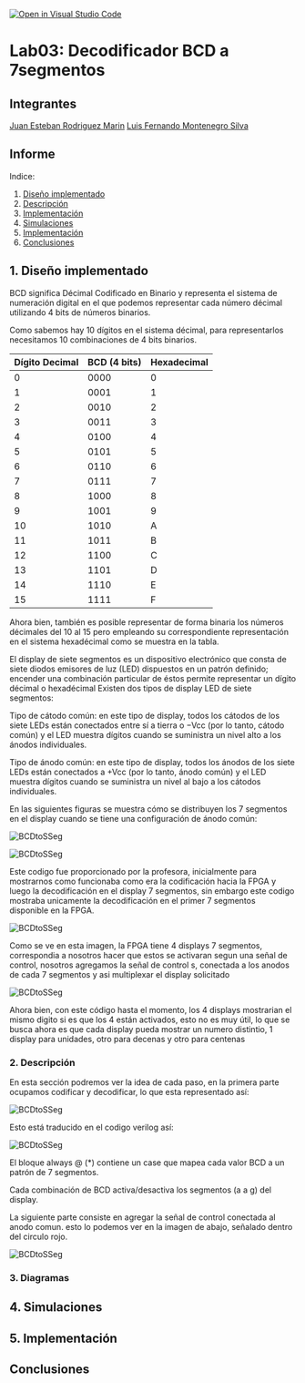 [![Open in Visual Studio Code](https://classroom.github.com/assets/open-in-vscode-2e0aaae1b6195c2367325f4f02e2d04e9abb55f0b24a779b69b11b9e10269abc.svg)](https://classroom.github.com/online_ide?assignment_repo_id=19743716&assignment_repo_type=AssignmentRepo)
# Lab03: Decodificador BCD a 7segmentos


## Integrantes 

[Juan Esteban Rodriguez Marin](https://github.com/Esteban-dido)
[Luis Fernando Montenegro Silva](https://github.com/luisfer13672)

## Informe

Indice:

1. [Diseño implementado](#1-diseño-implementado)
2. [Descripción](#2-descripción)
3. [Implementación](#3-diagramas)
4. [Simulaciones](#4-simulaciones)
5. [Implementación](#5-implementación)
6. [Conclusiones](#conclusiones)

## 1. Diseño implementado

BCD significa Décimal Codificado en Binario y representa el sistema de numeración digital en el que podemos representar cada número décimal utilizando 4 bits de números binarios.

Como sabemos hay 10 dígitos en el sistema décimal, para representarlos necesitamos 10 combinaciones de 4 bits binarios.

| Dígito Decimal | BCD (4 bits) | Hexadecimal |
|----------------|-------------|-------------|
|       0        |    0000     |      0      |
|       1        |    0001     |      1      |
|       2        |    0010     |      2      |
|       3        |    0011     |      3      |
|       4        |    0100     |      4      |
|       5        |    0101     |      5      |
|       6        |    0110     |      6      |
|       7        |    0111     |      7      |
|       8        |    1000     |      8      |
|       9        |    1001     |      9      |
|      10        |    1010     |      A      |
|      11        |    1011     |      B      |
|      12        |    1100     |      C      |
|      13        |    1101     |      D      |
|      14        |    1110     |      E      |
|      15        |    1111     |      F      |

Ahora bien, también es posible representar de forma binaria los números décimales del 10 al 15 pero empleando su correspondiente representación en el sistema hexadécimal como se muestra en la tabla.

El display de siete segmentos es un dispositivo electrónico que consta de siete diodos emisores de luz (LED) dispuestos en un patrón definido; encender una combinación particular de éstos permite representar un dígito décimal o hexadécimal Existen dos tipos de display LED de siete segmentos:

Tipo de cátodo común: en este tipo de display, todos los cátodos de los siete LEDs están conectados entre sí a tierra o −Vcc
 (por lo tanto, cátodo común) y el LED muestra dígitos cuando se suministra un nivel alto a los ánodos individuales.

Tipo de ánodo común: en este tipo de display, todos los ánodos de los siete LEDs están conectados a 
+Vcc
 (por lo tanto, ánodo común) y el LED muestra dígitos cuando se suministra un nivel al bajo a los cátodos individuales.

En las siguientes figuras se muestra cómo se distribuyen los 7 segmentos en el display cuando se tiene una configuración de ánodo común:


![BCDtoSSeg](./imagenes/segm.png)



![BCDtoSSeg](./imagenes/BCDtoSSeg.png)

Este codigo fue proporcionado por la profesora, inicialmente para mostrarnos como funcionaba como era la codificación hacia la FPGA y luego la decodificación en el display 7 segmentos, sin embargo este codigo mostraba unicamente la decodificación en el primer 7 segmentos disponible en la FPGA. 

![BCDtoSSeg](./imagenes/displays1.jpeg)

Como se ve en esta imagen, la FPGA tiene 4 displays 7 segmentos, correspondia a nosotros hacer que estos se activaran segun una señal de control, nosotros agregamos la señal de control s, conectada a los anodos de cada 7 segmentos y asi multiplexar el display solicitado

![BCDtoSSeg](./imagenes/Control.png)

Ahora bien, con este código hasta el momento, los 4 displays mostrarian el mismo digito si es que los 4 están activados, esto no es muy útil, lo que se busca ahora es que cada display pueda mostrar un numero distintio, 1 display para unidades, otro para decenas y otro para centenas

### 2. Descripción

En esta sección podremos ver la idea de cada paso, en la primera parte ocupamos codificar y decodificar, lo que esta representado así:

![BCDtoSSeg](./imagenes/Sseg.png)

Esto está traducido en el codigo verilog así: 

![BCDtoSSeg](./imagenes/codificar.png)

El bloque always @ (*) contiene un case que mapea cada valor BCD a un patrón de 7 segmentos.

Cada combinación de BCD activa/desactiva los segmentos (a a g) del display.

La siguiente parte consiste en agregar la señal de control conectada al anodo comun. esto lo podemos ver en la imagen de abajo, señalado dentro del circulo rojo.

![BCDtoSSeg](./imagenes/bloques.png)

### 3. Diagramas


## 4. Simulaciones 


## 5. Implementación


## Conclusiones




